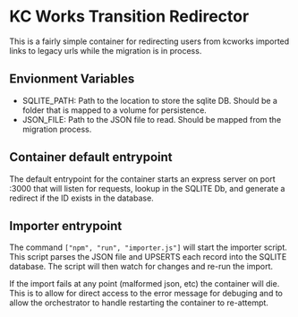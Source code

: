 # KC Works Transition Redirector

This is a fairly simple container for redirecting users from kcworks
imported links to legacy urls while the migration is in process.

## Envionment Variables

- SQLITE_PATH: Path to the location to store the sqlite DB. Should be a folder that is mapped to a volume for persistence.
- JSON_FILE: Path to the JSON file to read. Should be mapped from the migration process.

## Container default entrypoint

The default entrypoint for the container starts an express server on port :3000 that will listen for requests, lookup in the SQLITE Db, and generate a redirect if the ID exists in the database.

## Importer entrypoint

The command `["npm", "run", "importer.js"]` will start the importer script. This script parses the JSON file and UPSERTS each record into the SQLITE database. The script will then watch for changes and re-run the import.

If the import fails at any point (malformed json, etc) the container will die. This is to allow for direct access to the error message for debuging and to allow the orchestrator to handle restarting the container to re-attempt.
